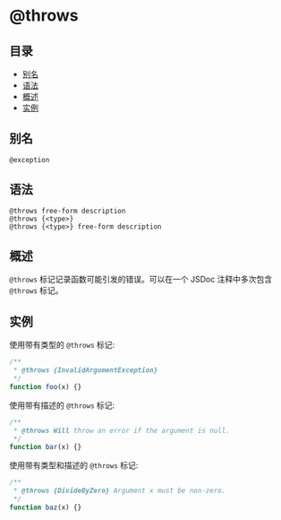 <!--
title: @throws
order: 362
author: yuer
-->

# @throws

## 目录

- [别名](#别名)
- [语法](#语法)
- [概述](#概述)
- [实例](#实例)

## 别名

```
@exception
```

## 语法

```
@throws free-form description
@throws {<type>}
@throws {<type>} free-form description
```

## 概述

`@throws` 标记记录函数可能引发的错误。可以在一个 JSDoc 注释中多次包含 `@throws` 标记。

## 实例

使用带有类型的 `@throws` 标记:

```js
/**
 * @throws {InvalidArgumentException}
 */
function foo(x) {}
```

使用带有描述的 `@throws` 标记:

```js
/**
 * @throws Will throw an error if the argument is null.
 */
function bar(x) {}
```

使用带有类型和描述的 `@throws` 标记:

```js
/**
 * @throws {DivideByZero} Argument x must be non-zero.
 */
function baz(x) {}
```
